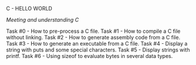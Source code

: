 C - HELLO WORLD

*Meeting and understanding C*

Task #0 - How to pre-process a C file.
Task #1 - How to compile a C file without linking.
Task #2 - How to generate assembly code from a C file.
Task #3 - How to generate an executable from a C file.
Task #4 - Display a string with puts and some special characters.
Task #5 - Display strings with printf.
Task #6 - Using sizeof to evaluate bytes in several data types.